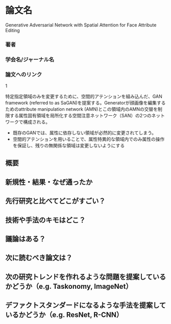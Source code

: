 # 論文名
Generative Adversarial Network with Spatial Attention for Face Attribute Editing
### 著者
### 学会名/ジャーナル名
### 論文へのリンク
1

特定指定領域のみを変更するために、空間的アテンションを組み込んだ、GAN framework (referred to as SaGAN)を提案する。Generatorが顔画像を編集するためのattribute manipulation network (AMN)とこの領域内のAMNの交替を制限する属性固有領域を局所化する空間注意ネットワーク（SAN）の2つのネットワークで構成される。

- 既存のGANでは、属性に依存しない領域が必然的に変更されてしまう。
- 空間的アテンションを用いることで、属性特異的な領域内でのみ属性の操作を保証し、残りの無関係な領域は変更しないようにする

## 概要
## 新規性・結果・なぜ通ったか
## 先行研究と比べてどこがすごい？
## 技術や手法のキモはどこ？
## 議論はある？
## 次に読むべき論文は？

## 次の研究トレンドを作れるような問題を提案しているかどうか（e.g. Taskonomy, ImageNet）
## デファクトスタンダードになるような手法を提案しているかどうか（e.g. ResNet, R-CNN）
